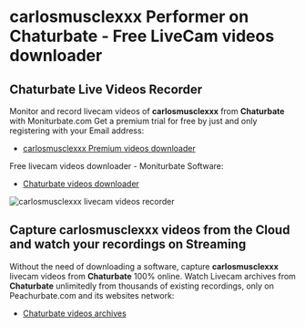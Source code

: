 # carlosmusclexxx Performer on Chaturbate - Free LiveCam videos downloader

## Chaturbate Live Videos Recorder

Monitor and record livecam videos of **carlosmusclexxx** from **Chaturbate** with Moniturbate.com
Get a premium trial for free by just and only registering with your Email address:
* [carlosmusclexxx Premium videos downloader](https://moniturbate.com/request-demo-licence-key.html)

Free livecam videos downloader - Moniturbate Software:
* [Chaturbate videos downloader](https://moniturbate.com/moniturbate-download-software.html)

![carlosmusclexxx livecam videos recorder](https://peachurnet.com/templates/moniturbate-software.png)


## Capture carlosmusclexxx videos from the Cloud and watch your recordings on Streaming

Without the need of downloading a software, capture **carlosmusclexxx** livecam videos from **Chaturbate** 100% online.
Watch Livecam archives from **Chaturbate** unlimitedly from thousands of existing recordings, only on Peachurbate.com and its websites network:
* [Chaturbate videos archives](https://peachurnet.com/)